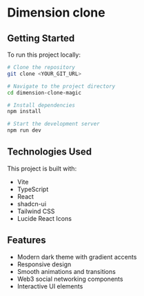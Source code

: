 # Dimension clone

## Getting Started

To run this project locally:

```sh
# Clone the repository
git clone <YOUR_GIT_URL>

# Navigate to the project directory
cd dimension-clone-magic

# Install dependencies
npm install

# Start the development server
npm run dev
```

## Technologies Used

This project is built with:

- Vite
- TypeScript
- React
- shadcn-ui
- Tailwind CSS
- Lucide React Icons

## Features

- Modern dark theme with gradient accents
- Responsive design
- Smooth animations and transitions
- Web3 social networking components
- Interactive UI elements
